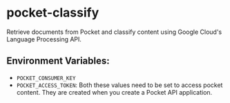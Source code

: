 # pocket-classify

Retrieve documents from Pocket and classify content using Google Cloud's Language Processing API.

## Environment Variables:

* `POCKET_CONSUMER_KEY`
* `POCKET_ACCESS_TOKEN`: Both these values need to be set to access pocket content. They are created when you create a Pocket API application.
